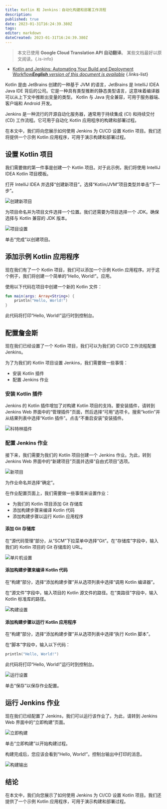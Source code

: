```yaml
---
title: Kotlin 和 Jenkins：自动化构建和部署工作流程
description: 
published: true
date: 2023-01-31T16:24:39.380Z
tags: 
editor: markdown
dateCreated: 2023-01-31T16:24:39.380Z
---
```


> 本文已使用 **Google Cloud Translation API 自动翻译**。
某些文档最好以原文阅读。{.is-info}

- [Kotlin and Jenkins: Automating Your Build and Deployment Workflow***English** version of this document is available*](/en/Knowledge-base/Kotlin/kotlin-and-jenkins-automating-your-build-and-deployment-workflow)
{.links-list}




Kotlin 是由 JetBrains 创建的一种基于 JVM 的语言，JetBrains 是 IntelliJ IDEA Java IDE 背后的公司。它是一种具有类型推断的静态类型语言，这意味着编译器可以从上下文中推断出变量的类型。 Kotlin 与 Java 完全兼容，可用于服务器端、客户端和 Android 开发。

Jenkins 是一种流行的开源自动化服务器，通常用于持续集成 (CI) 和持续交付 (CD) 工作流程。它可用于自动化 Kotlin 应用程序的构建和部署过程。

在本文中，我们将向您展示如何使用 Jenkins 为 CI/CD 设置 Kotlin 项目。我们还将提供一个示例 Kotlin 应用程序，可用于演示构建和部署过程。

## 设置 Kotlin 项目

我们需要做的第一件事是创建一个 Kotlin 项目。对于此示例，我们将使用 IntelliJ IDEA Kotlin 项目模板。

打开 IntelliJ IDEA 并选择“创建新项目”。选择“Kotlin/JVM”项目类型并单击“下一步”。

![创建新项目](https://i.imgur.com/EuYLb4z.png)

为项目命名并为项目文件选择一个位置。我们还需要为项目选择一个 JDK。确保选择与 Kotlin 兼容的 JDK 版本。

![项目设置](https://i.imgur.com/fvYg4UO.png)

单击“完成”以创建项目。

## 添加示例 Kotlin 应用程序

现在我们有了一个 Kotlin 项目，我们可以添加一个示例 Kotlin 应用程序。对于这个例子，我们将创建一个简单的“Hello, World!”。应用。

使用以下代码在项目中创建一个新的 Kotlin 文件：

```kotlin
fun main(args: Array<String>) {
    println("Hello, World!")
}
```

此代码将打印“Hello, World!”运行时到控制台。

## 配置詹金斯

现在我们已经设置了一个 Kotlin 项目，我们可以为我们的 CI/CD 工作流程配置 Jenkins。

为了为我们的 Kotlin 项目设置 Jenkins，我们需要做一些事情：

- 安装 Kotlin 插件
- 配置 Jenkins 作业

### 安装 Kotlin 插件

Jenkins 的 Kotlin 插件增加了对构建 Kotlin 项目的支持。要安装插件，请转到 Jenkins Web 界面中的“管理插件”页面，然后选择“可用”选项卡。搜索“kotlin”并从结果列表中选择“Kotlin 插件”。点击“不重启安装”安装插件。

![科特林插件](https://i.imgur.com/GtLbC5z.png)

### 配置 Jenkins 作业

接下来，我们需要为我们的 Kotlin 项目创建一个 Jenkins 作业。为此，转到 Jenkins Web 界面中的“新建项目”页面并选择“自由式项目”选项。

![新项目](https://i.imgur.com/SVxH7jy.png)

为作业命名并选择“确定”。

在作业配置页面上，我们需要做一些事情来设置作业：

- 为我们的 Kotlin 项目添加 Git 存储库
- 添加构建步骤来编译 Kotlin 代码
- 添加构建步骤以运行 Kotlin 应用程序

#### 添加 Git 存储库

在“源代码管理”部分，从“SCM”下拉菜单中选择“Git”。在“存储库”字段中，输入我们的 Kotlin 项目的 Git 存储库的 URL。

![单片机设置](https://i.imgur.com/Vkzc0jA.png)

#### 添加构建步骤来编译 Kotlin 代码

在“构建”部分，选择“添加构建步骤”并从选项列表中选择“调用 Kotlin 编译器”。

在“源文件”字段中，输入项目的 Kotlin 源文件的路径。在“类路径”字段中，输入 Kotlin 标准库的路径。

![构建设置](https://i.imgur.com/W0m7Ncu.png)

#### 添加构建步骤以运行 Kotlin 应用程序

在“构建”部分，选择“添加构建步骤”并从选项列表中选择“执行 Kotlin 脚本”。

在“脚本”字段中，输入以下代码：

```kotlin
println("Hello, World!")
```

此代码将打印“Hello, World!”运行时到控制台。

![运行设置](https://i.imgur.com/O0PFY0z.png)

单击“保存”以保存作业配置。

## 运行 Jenkins 作业

现在我们已经配置了 Jenkins，我们可以运行该作业了。为此，请转到 Jenkins Web 界面中的“立即构建”页面。

![立即构建](https://i.imgur.com/pVk4U0N.png)

单击“立即构建”以开始构建过程。

构建完成后，您应该会看到“Hello, World!”。控制台输出中打印的消息。

![构建输出](https://i.imgur.com/Vkzc0jA.png)

## 结论

在本文中，我们向您展示了如何使用 Jenkins 为 CI/CD 设置 Kotlin 项目。我们还提供了一个示例 Kotlin 应用程序，可用于演示构建和部署过程。